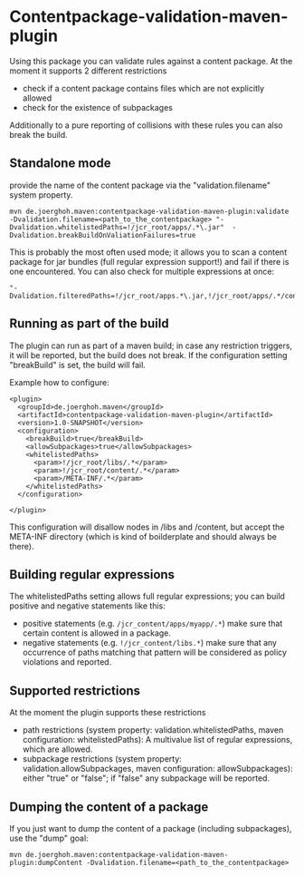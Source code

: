 # Contentpackage-validation-maven-plugin

Using this package you can validate rules against a content package. At the moment it supports 2 different restrictions

* check if a content package contains files which are not explicitly allowed
* check for the existence of subpackages


Additionally to a pure reporting of collisions with these rules you can also break the build.

## Standalone mode

provide the name of the content package via the "validation.filename" system property.

```
mvn de.joerghoh.maven:contentpackage-validation-maven-plugin:validate -Dvalidation.filename=<path_to_the_contentpackage> "-Dvalidation.whitelistedPaths=!/jcr_root/apps/.*\.jar"  -Dvalidation.breakBuildOnValiationFailures=true
```

This is probably the most often used mode; it allows you to scan a content package for jar bundles (full regular expression support!) and fail if there is one encountered. You can also check for multiple expressions at once:

```
"-Dvalidation.filteredPaths=!/jcr_root/apps.*\.jar,!/jcr_root/apps/.*/config.*/.*\.conf"
```

## Running as part of the build
The plugin can run as part of a maven build; in case any restriction triggers, it will be reported, but the build does not break. If the configuration setting "breakBuild" is set, the build will fail.

Example how to configure:

```
<plugin>
  <groupId>de.joerghoh.maven</groupId>
  <artifactId>contentpackage-validation-maven-plugin</artifactId>
  <version>1.0-SNAPSHOT</version>
  <configuration>
    <breakBuild>true</breakBuild>
    <allowSubpackages>true</allowSubpackages>
    <whitelistedPaths>
      <param>!/jcr_root/libs/.*</param>
      <param>!/jcr_root/content/.*</param>
      <param>/META-INF/.*</param>
    </whitelistedPaths>
  </configuration>

</plugin>
```
This configuration will disallow nodes in /libs and /content, but accept the META-INF directory (which is kind of boilderplate and should always be there).

## Building regular expressions
The whitelistedPaths setting allows full regular expressions; you can build positive and negative statements like this:

* positive statements (e.g. ``/jcr_content/apps/myapp/.*``) make sure that certain content is allowed in a package.
* negative statements (e.g. ``!/jcr_content/libs.*``) make sure that any occurrence of paths matching that pattern will be considered as policy violations and reported.


## Supported restrictions
At the moment the plugin supports these restrictions

* path restrictions (system property: validation.whitelistedPaths, maven configuration: whitelistedPaths): A multivalue list of regular expressions, which are allowed. 
* subpackage restrictions (system property: validation.allowSubpackages,  maven configuration: allowSubpackages): either "true" or "false"; if "false" any subpackage will be reported.


## Dumping the content of a package

If you just want to dump the content of a package (including subpackages), use the "dump" goal:

```
mvn de.joerghoh.maven:contentpackage-validation-maven-plugin:dumpContent -Dvalidation.filename=<path_to_the_contentpackage> 
```









